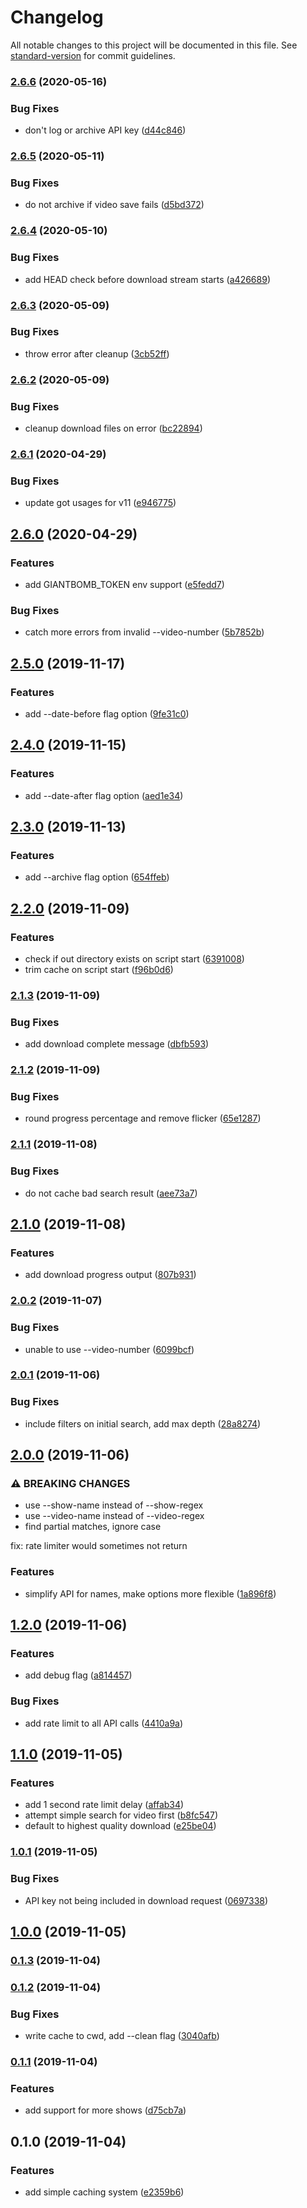 # Changelog

All notable changes to this project will be documented in this file. See [standard-version](https://github.com/conventional-changelog/standard-version) for commit guidelines.

### [2.6.6](https://github.com/lightpohl/gb-dl/compare/v2.6.5...v2.6.6) (2020-05-16)


### Bug Fixes

* don't log or archive API key ([d44c846](https://github.com/lightpohl/gb-dl/commit/d44c8463fd9681cc0c093078f7ea8181f6e985bb))

### [2.6.5](https://github.com/lightpohl/gb-dl/compare/v2.6.4...v2.6.5) (2020-05-11)


### Bug Fixes

* do not archive if video save fails ([d5bd372](https://github.com/lightpohl/gb-dl/commit/d5bd372277b066c8e9765cf31b4ea85cd46ec48e))

### [2.6.4](https://github.com/lightpohl/gb-dl/compare/v2.6.3...v2.6.4) (2020-05-10)


### Bug Fixes

* add HEAD check before download stream starts ([a426689](https://github.com/lightpohl/gb-dl/commit/a426689ae65463c404fd65179d52343de59555cb))

### [2.6.3](https://github.com/lightpohl/gb-dl/compare/v2.6.2...v2.6.3) (2020-05-09)


### Bug Fixes

* throw error after cleanup ([3cb52ff](https://github.com/lightpohl/gb-dl/commit/3cb52ff89e48211d000cd3911731d82bb08d9643))

### [2.6.2](https://github.com/lightpohl/gb-dl/compare/v2.6.1...v2.6.2) (2020-05-09)


### Bug Fixes

* cleanup download files on error ([bc22894](https://github.com/lightpohl/gb-dl/commit/bc228949ef4139245a9a6395845d08f2abc1f5f1))

### [2.6.1](https://github.com/lightpohl/gb-dl/compare/v2.6.0...v2.6.1) (2020-04-29)


### Bug Fixes

* update got usages for v11 ([e946775](https://github.com/lightpohl/gb-dl/commit/e9467750be3311e093fdc530efde9c5b5456dae1))

## [2.6.0](https://github.com/lightpohl/gb-dl/compare/v2.5.0...v2.6.0) (2020-04-29)


### Features

* add GIANTBOMB_TOKEN env support ([e5fedd7](https://github.com/lightpohl/gb-dl/commit/e5fedd72593a0284d1ef2a381821cc8e90388e43))


### Bug Fixes

* catch more errors from invalid --video-number ([5b7852b](https://github.com/lightpohl/gb-dl/commit/5b7852b72624abd432609daa400847bf167d6e48))

## [2.5.0](https://github.com/lightpohl/gb-dl/compare/v2.4.0...v2.5.0) (2019-11-17)


### Features

* add --date-before flag option ([9fe31c0](https://github.com/lightpohl/gb-dl/commit/9fe31c0d394b77f17afde95960375e16f2fd27be))

## [2.4.0](https://github.com/lightpohl/gb-dl/compare/v2.3.0...v2.4.0) (2019-11-15)


### Features

* add --date-after flag option ([aed1e34](https://github.com/lightpohl/gb-dl/commit/aed1e3446eb678749d6946b9ff7a283ca62ca043))

## [2.3.0](https://github.com/lightpohl/gb-dl/compare/v2.2.0...v2.3.0) (2019-11-13)


### Features

* add --archive flag option ([654ffeb](https://github.com/lightpohl/gb-dl/commit/654ffeb23e0eb938ce2ad5c9eb5192aa92ba8e53))

## [2.2.0](https://github.com/lightpohl/gb-dl/compare/v2.1.3...v2.2.0) (2019-11-09)


### Features

* check if out directory exists on script start ([6391008](https://github.com/lightpohl/gb-dl/commit/63910080e909decebf52a0de811e1453a3b3e52c))
* trim cache on script start ([f96b0d6](https://github.com/lightpohl/gb-dl/commit/f96b0d66f9cc70dd35d6fcba125a1fee91375a25))

### [2.1.3](https://github.com/lightpohl/gb-dl/compare/v2.1.2...v2.1.3) (2019-11-09)


### Bug Fixes

* add download complete message ([dbfb593](https://github.com/lightpohl/gb-dl/commit/dbfb5930cecc3c3ea59b8e118aa20c7deed9a1bf))

### [2.1.2](https://github.com/lightpohl/gb-dl/compare/v2.1.1...v2.1.2) (2019-11-09)


### Bug Fixes

* round progress percentage and remove flicker ([65e1287](https://github.com/lightpohl/gb-dl/commit/65e1287c81338ed906ec52263f35338dffee8004))

### [2.1.1](https://github.com/lightpohl/gb-dl/compare/v2.1.0...v2.1.1) (2019-11-08)


### Bug Fixes

* do not cache bad search result ([aee73a7](https://github.com/lightpohl/gb-dl/commit/aee73a7ba6ae239f04226caabf7d638c64cc6a4a))

## [2.1.0](https://github.com/lightpohl/gb-dl/compare/v2.0.2...v2.1.0) (2019-11-08)


### Features

* add download progress output ([807b931](https://github.com/lightpohl/gb-dl/commit/807b931fdbf350cb2f6df987a0603de32ddadf0e))

### [2.0.2](https://github.com/lightpohl/gb-dl/compare/v2.0.1...v2.0.2) (2019-11-07)


### Bug Fixes

* unable to use --video-number ([6099bcf](https://github.com/lightpohl/gb-dl/commit/6099bcfae1d10be968c922f190e420667bf0153e))

### [2.0.1](https://github.com/lightpohl/gb-dl/compare/v2.0.0...v2.0.1) (2019-11-06)


### Bug Fixes

* include filters on initial search, add max depth ([28a8274](https://github.com/lightpohl/gb-dl/commit/28a82744fe8ad8adc866abf810bdaaafa7ca2fc0))

## [2.0.0](https://github.com/lightpohl/gb-dl/compare/v1.2.0...v2.0.0) (2019-11-06)


### ⚠ BREAKING CHANGES

* use --show-name instead of --show-regex
* use --video-name instead of --video-regex
* find partial matches, ignore case

fix: rate limiter would sometimes not return

### Features

* simplify API for names, make options more flexible ([1a896f8](https://github.com/lightpohl/gb-dl/commit/1a896f8f716d6764fc1633f0ba1dbe17b641733a))

## [1.2.0](https://github.com/lightpohl/gb-dl/compare/v1.1.0...v1.2.0) (2019-11-06)


### Features

* add debug flag ([a814457](https://github.com/lightpohl/gb-dl/commit/a814457047ade8ce4eeb9ce38bffb18c4aa33b46))


### Bug Fixes

* add rate limit to all API calls ([4410a9a](https://github.com/lightpohl/gb-dl/commit/4410a9a2c7555d890d5ce2ebb21781ba2f388c62))

## [1.1.0](https://github.com/lightpohl/gb-dl/compare/v1.0.1...v1.1.0) (2019-11-05)


### Features

* add 1 second rate limit delay ([affab34](https://github.com/lightpohl/gb-dl/commit/affab341b988b7a3c68ea52ef6066948a5bd7c93))
* attempt simple search for video first ([b8fc547](https://github.com/lightpohl/gb-dl/commit/b8fc54707628650f05f5cd9b302b0f4f3a3c7c9c))
* default to highest quality download ([e25be04](https://github.com/lightpohl/gb-dl/commit/e25be0401cbb549b24d251253809721272a78db5))

### [1.0.1](https://github.com/lightpohl/gb-dl/compare/v1.0.0...v1.0.1) (2019-11-05)


### Bug Fixes

* API key not being included in download request ([0697338](https://github.com/lightpohl/gb-dl/commit/06973386861039a70562cd04cd954c4841a0429c))

## [1.0.0](https://github.com/lightpohl/gb-dl/compare/v0.1.3...v1.0.0) (2019-11-05)

### [0.1.3](https://github.com/lightpohl/gb-dl/compare/v0.1.2...v0.1.3) (2019-11-04)

### [0.1.2](https://github.com/lightpohl/gb-dl/compare/v0.1.1...v0.1.2) (2019-11-04)


### Bug Fixes

* write cache to cwd, add --clean flag ([3040afb](https://github.com/lightpohl/gb-dl/commit/3040afb45f60e0352f06c200e20063540d189b4e))

### [0.1.1](https://github.com/lightpohl/gb-dl/compare/v0.1.0...v0.1.1) (2019-11-04)


### Features

* add support for more shows ([d75cb7a](https://github.com/lightpohl/gb-dl/commit/d75cb7a65b1d27d42da888feeb4be2fbfe872d22))

## 0.1.0 (2019-11-04)


### Features

* add simple caching system ([e2359b6](https://github.com/lightpohl/gb-dl/commit/e2359b68bdba47efd439c384052ff861349b7cb8))
